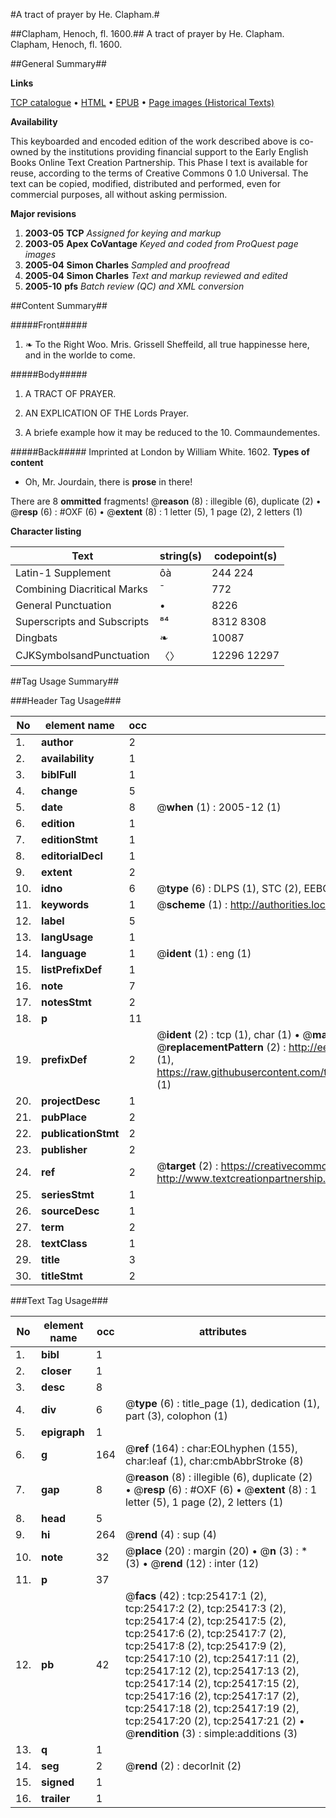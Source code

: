 #A tract of prayer by He. Clapham.#

##Clapham, Henoch, fl. 1600.##
A tract of prayer by He. Clapham.
Clapham, Henoch, fl. 1600.

##General Summary##

**Links**

[TCP catalogue](http://www.ota.ox.ac.uk/tcp/)  • 
[HTML](http://tei.it.ox.ac.uk/tcp/Texts-HTML/free/A18/A18925.html)  • 
[EPUB](http://tei.it.ox.ac.uk/tcp/Texts-EPUB/free/A18/A18925.epub) • 
[Page images (Historical Texts)](https://data.historicaltexts.jisc.ac.uk/view?pubId=eebo-22343287e&pageId=eebo-22343287e-25417-1)

**Availability**

This keyboarded and encoded edition of the
	       work described above is co-owned by the institutions
	       providing financial support to the Early English Books
	       Online Text Creation Partnership. This Phase I text is
	       available for reuse, according to the terms of Creative
	       Commons 0 1.0 Universal. The text can be copied,
	       modified, distributed and performed, even for
	       commercial purposes, all without asking permission.

**Major revisions**

1. __2003-05__ __TCP__ *Assigned for keying and markup*
1. __2003-05__ __Apex CoVantage__ *Keyed and coded from ProQuest page images*
1. __2005-04__ __Simon Charles__ *Sampled and proofread*
1. __2005-04__ __Simon Charles__ *Text and markup reviewed and edited*
1. __2005-10__ __pfs__ *Batch review (QC) and XML conversion*

##Content Summary##

#####Front#####

1. ❧ To the Right Woo. Mris. Grissell Sheffeild, all true happinesse here, and in the worlde to come.

#####Body#####

1. A TRACT OF PRAYER.

1. AN EXPLICATION OF THE Lords Prayer.

1. A briefe example how it may be reduced to the 10. Commaundementes.

#####Back#####
Imprinted at London by William White. 1602.
**Types of content**

  * Oh, Mr. Jourdain, there is **prose** in there!

There are 8 **ommitted** fragments! 
 @__reason__ (8) : illegible (6), duplicate (2)  •  @__resp__ (6) : #OXF (6)  •  @__extent__ (8) : 1 letter (5), 1 page (2), 2 letters (1)

**Character listing**


|Text|string(s)|codepoint(s)|
|---|---|---|
|Latin-1 Supplement|ôà|244 224|
|Combining             Diacritical Marks|̄|772|
|General Punctuation|•|8226|
|Superscripts             and Subscripts|⁸⁴|8312 8308|
|Dingbats|❧|10087|
|CJKSymbolsandPunctuation|〈〉|12296 12297|

##Tag Usage Summary##

###Header Tag Usage###

|No|element name|occ|attributes|
|---|---|---|---|
|1.|__author__|2||
|2.|__availability__|1||
|3.|__biblFull__|1||
|4.|__change__|5||
|5.|__date__|8| @__when__ (1) : 2005-12 (1)|
|6.|__edition__|1||
|7.|__editionStmt__|1||
|8.|__editorialDecl__|1||
|9.|__extent__|2||
|10.|__idno__|6| @__type__ (6) : DLPS (1), STC (2), EEBO-CITATION (1), OCLC (1), VID (1)|
|11.|__keywords__|1| @__scheme__ (1) : http://authorities.loc.gov/ (1)|
|12.|__label__|5||
|13.|__langUsage__|1||
|14.|__language__|1| @__ident__ (1) : eng (1)|
|15.|__listPrefixDef__|1||
|16.|__note__|7||
|17.|__notesStmt__|2||
|18.|__p__|11||
|19.|__prefixDef__|2| @__ident__ (2) : tcp (1), char (1)  •  @__matchPattern__ (2) : ([0-9\-]+):([0-9IVX]+) (1), (.+) (1)  •  @__replacementPattern__ (2) : http://eebo.chadwyck.com/downloadtiff?vid=$1&page=$2 (1), https://raw.githubusercontent.com/textcreationpartnership/Texts/master/tcpchars.xml#$1 (1)|
|20.|__projectDesc__|1||
|21.|__pubPlace__|2||
|22.|__publicationStmt__|2||
|23.|__publisher__|2||
|24.|__ref__|2| @__target__ (2) : https://creativecommons.org/publicdomain/zero/1.0/ (1), http://www.textcreationpartnership.org/docs/. (1)|
|25.|__seriesStmt__|1||
|26.|__sourceDesc__|1||
|27.|__term__|2||
|28.|__textClass__|1||
|29.|__title__|3||
|30.|__titleStmt__|2||


###Text Tag Usage###

|No|element name|occ|attributes|
|---|---|---|---|
|1.|__bibl__|1||
|2.|__closer__|1||
|3.|__desc__|8||
|4.|__div__|6| @__type__ (6) : title_page (1), dedication (1), part (3), colophon (1)|
|5.|__epigraph__|1||
|6.|__g__|164| @__ref__ (164) : char:EOLhyphen (155), char:leaf (1), char:cmbAbbrStroke (8)|
|7.|__gap__|8| @__reason__ (8) : illegible (6), duplicate (2)  •  @__resp__ (6) : #OXF (6)  •  @__extent__ (8) : 1 letter (5), 1 page (2), 2 letters (1)|
|8.|__head__|5||
|9.|__hi__|264| @__rend__ (4) : sup (4)|
|10.|__note__|32| @__place__ (20) : margin (20)  •  @__n__ (3) : * (3)  •  @__rend__ (12) : inter (12)|
|11.|__p__|37||
|12.|__pb__|42| @__facs__ (42) : tcp:25417:1 (2), tcp:25417:2 (2), tcp:25417:3 (2), tcp:25417:4 (2), tcp:25417:5 (2), tcp:25417:6 (2), tcp:25417:7 (2), tcp:25417:8 (2), tcp:25417:9 (2), tcp:25417:10 (2), tcp:25417:11 (2), tcp:25417:12 (2), tcp:25417:13 (2), tcp:25417:14 (2), tcp:25417:15 (2), tcp:25417:16 (2), tcp:25417:17 (2), tcp:25417:18 (2), tcp:25417:19 (2), tcp:25417:20 (2), tcp:25417:21 (2)  •  @__rendition__ (3) : simple:additions (3)|
|13.|__q__|1||
|14.|__seg__|2| @__rend__ (2) : decorInit (2)|
|15.|__signed__|1||
|16.|__trailer__|1||
